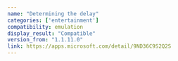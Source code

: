 ```yaml
---
name: "Determining the delay"
categories: ['entertainment']
compatibility: emulation
display_result: "Compatible"
version_from: "1.1.11.0"
link: https://apps.microsoft.com/detail/9ND36C9S2Q2S
---
```

